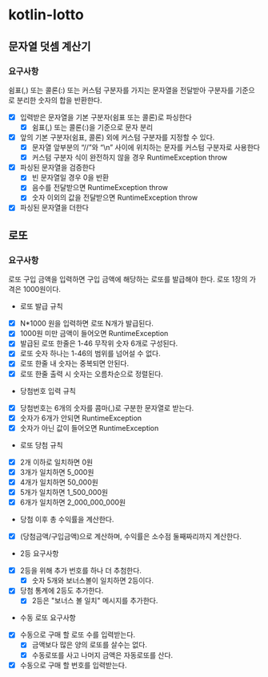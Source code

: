 # kotlin-lotto

## 문자열 덧셈 계산기

### 요구사항

쉼표(,) 또는 콜론(:) 또는 커스텀 구분자를 가지는 문자열을 전달받아 구분자를 기준으로 분리한 숫자의 합을 반환한다.

- [x] 입력받은 문자열을 기본 구분자(쉼표 또는 콜론)로 파싱한다
    - [x] 쉼표(,) 또는 콜론(:)을 기준으로 문자 분리
- [x] 앞의 기본 구분자(쉼표, 콜론) 외에 커스텀 구분자를 지정할 수 있다.
    - [x] 문자열 앞부분의 “//”와 “\n” 사이에 위치하는 문자를 커스텀 구분자로 사용한다
    - [x] 커스텀 구분자 식이 완전하지 않을 경우 RuntimeException throw
- [x] 파싱된 문자열을 검증한다
    - [x] 빈 문자열일 경우 0을 반환
    - [x] 음수를 전달받으면 RuntimeException throw
    - [x] 숫자 이외의 값을 전달받으면 RuntimeException throw
- [x] 파싱된 문자열을 더한다

## 로또

### 요구사항

로또 구입 금액을 입력하면 구입 금액에 해당하는 로또를 발급해야 한다.
로또 1장의 가격은 1000원이다.

- 로또 발급 규칙
- [x] N*1000 원을 입력하면 로또 N개가 발급된다.
- [x] 1000원 미만 금액이 들어오면 RuntimeException
- [x] 발급된 로또 한줄은 1-46 무작위 숫자 6개로 구성된다.
- [x] 로또 숫자 하나는 1-46의 범위를 넘어설 수 없다.
- [x] 로또 한줄 내 숫자는 중복되면 안된다.
- [x] 로또 한줄 출력 시 숫자는 오름차순으로 정렬된다.

- 당첨번호 입력 규칙
- [x] 당첨번호는 6개의 숫자를 콤마(,)로 구분한 문자열로 받는다.
- [x] 숫자가 6개가 안되면 RuntimeException
- [x] 숫자가 아닌 값이 들어오면 RuntimeException

- 로또 당첨 규칙
- [x] 2개 이하로 일치하면 0원
- [x] 3개가 일치하면 5_000원
- [x] 4개가 일치하면 50_000원
- [x] 5개가 일치하면 1_500_000원
- [x] 6개가 일치하면 2_000_000_000원

- 당첨 이후 총 수익률을 계산한다.
- [x] (당첨금액/구입금액)으로 계산하며, 수익률은 소수점 둘째짜리까지 계산한다.

- 2등 요구사항
- [x] 2등을 위해 추가 번호를 하나 더 추첨한다.
    - [x] 숫자 5개와 보너스볼이 일치하면 2등이다.
- [x] 당첨 통계에 2등도 추가한다.
    - [x] 2등은 "보너스 볼 일치" 메시지를 추가한다.

- 수동 로또 요구사항
- [x] 수동으로 구매 할 로또 수를 입력받는다.
    - [x] 금액보다 많은 양의 로또를 살수는 없다.
    - [x] 수동로또를 사고 나머지 금액은 자동로또를 산다.
- [x] 수동으로 구매 할 번호를 입력받는다.
